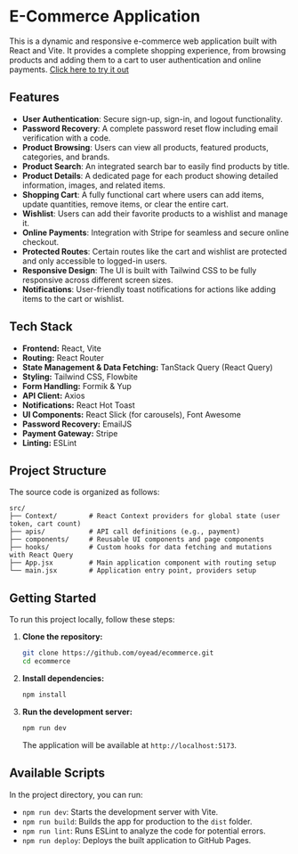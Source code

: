 # E-Commerce Application

This is a dynamic and responsive e-commerce web application built with React and Vite. It provides a complete shopping experience, from browsing products and adding them to a cart to user authentication and online payments.
[Click here to try it out](https://oyead.github.io/ecommerce/)
## Features

-   **User Authentication**: Secure sign-up, sign-in, and logout functionality.
-   **Password Recovery**: A complete password reset flow including email verification with a code.
-   **Product Browsing**: Users can view all products, featured products, categories, and brands.
-   **Product Search**: An integrated search bar to easily find products by title.
-   **Product Details**: A dedicated page for each product showing detailed information, images, and related items.
-   **Shopping Cart**: A fully functional cart where users can add items, update quantities, remove items, or clear the entire cart.
-   **Wishlist**: Users can add their favorite products to a wishlist and manage it.
-   **Online Payments**: Integration with Stripe for seamless and secure online checkout.
-   **Protected Routes**: Certain routes like the cart and wishlist are protected and only accessible to logged-in users.
-   **Responsive Design**: The UI is built with Tailwind CSS to be fully responsive across different screen sizes.
-   **Notifications**: User-friendly toast notifications for actions like adding items to the cart or wishlist.

## Tech Stack

-   **Frontend:** React, Vite
-   **Routing:** React Router
-   **State Management & Data Fetching:** TanStack Query (React Query)
-   **Styling:** Tailwind CSS, Flowbite
-   **Form Handling:** Formik & Yup
-   **API Client:** Axios
-   **Notifications:** React Hot Toast
-   **UI Components:** React Slick (for carousels), Font Awesome
-   **Password Recovery:** EmailJS
-   **Payment Gateway:** Stripe
-   **Linting:** ESLint

## Project Structure

The source code is organized as follows:

```
src/
├── Context/        # React Context providers for global state (user token, cart count)
├── apis/           # API call definitions (e.g., payment)
├── components/     # Reusable UI components and page components
├── hooks/          # Custom hooks for data fetching and mutations with React Query
├── App.jsx         # Main application component with routing setup
└── main.jsx        # Application entry point, providers setup
```

## Getting Started

To run this project locally, follow these steps:

1.  **Clone the repository:**
    ```bash
    git clone https://github.com/oyead/ecommerce.git
    cd ecommerce
    ```

2.  **Install dependencies:**
    ```bash
    npm install
    ```

3.  **Run the development server:**
    ```bash
    npm run dev
    ```
    The application will be available at `http://localhost:5173`.

## Available Scripts

In the project directory, you can run:

-   `npm run dev`: Starts the development server with Vite.
-   `npm run build`: Builds the app for production to the `dist` folder.
-   `npm run lint`: Runs ESLint to analyze the code for potential errors.
-   `npm run deploy`: Deploys the built application to GitHub Pages.
